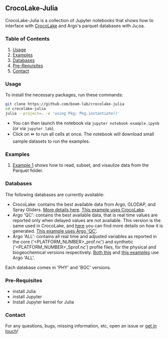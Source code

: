 
## CrocoLake-Julia

CrocoLake-Julia is a collection of Jupyter notebooks that shows how to interface with [CrocoLake](https://crocolakedocs.readthedocs.io/en/latest/) and Argo's parquet databases with Ju;oa.

### Table of Contents
1. [Usage](#usage)
1. [Examples](#examples)
1. [Databases](#databases)
1. [Pre-Requisites](#pre-requisites)
1. [Contact](#contact)

### Usage

To install the necessary packages, run these commands:

``` sh
git clone https://github.com/boom-lab/crocolake-julia
cd crocolake-julia
julia --project=. -e 'using Pkg; Pkg.instantiate()'
```

- You can then launch the notebook via `jupyter notebook example.ipynb` (or via `jupyter lab`). 
- Click on ⏩ to run all cells at once. The notebook will download small sample datasets to run the examples.

### Examples

1. [Example 1](example.ipynb) shows how to read, subset, and visaulize data from the Parquet folder.

### Databases

The following databases are currently available:

* CrocoLake: contains the best available data from Argo, GLODAP, and Spray Gliders. [More details here](https://crocolakedocs.readthedocs.io/en/latest/crocolake.html). [This example uses CrocoLake](notebooks/Example_2_CrocoLakePHY_Map_Temperature.ipynb).
* Argo 'QC': contains the best available data, that is real time values are reported only when delayed values are not available. This version is the same used in CrocoLake, and [here](https://crocolakedocs.readthedocs.io/en/latest/available_datasets.html#argo) you can find more details on how it is generated. [This example uses Argo 'QC'](notebooks/Example_3_ArgoPHY_QC_Temperature-Salinity_Profiles.ipynb).
* Argo 'ALL': contains all real time and adjusted variables as reported in the core ('<PLATFORM_NUMBER>_prof.nc') and synthetic ('<PLATFORM_NUMBER>_Sprof.nc') profile files, for the physical and biogeochemical versions respectively. [Both this](notebooks/Example_1_ArgoBGC_Map_Oxygen.ipynb) and [this examples](notebooks/Example_4_Animation_Oxygen.ipynb) use Argo 'ALL'.

Each database comes in 'PHY' and 'BGC' versions.

### Pre-Requisites

- install Julia
- install Jupyter
- Install Jupyter kernel for Julia

### Contact

For any questions, bugs, missing information, etc, open an issue or [get in touch](enrico.milanese@whoi.edu)!


